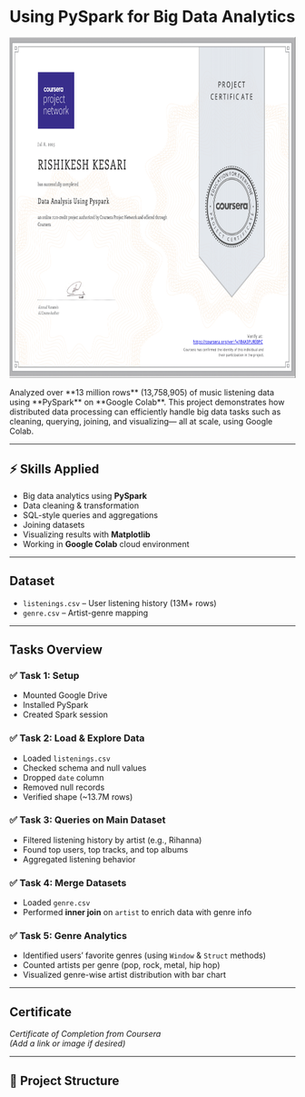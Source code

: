 # Using PySpark for Big Data Analytics

<p id="PySpark_Certificate" align="center">

<img src="PySpark_Certificate.png"  width="600"  height="600">
    
</p>
Analyzed over **13 million rows** (13,758,905) of music listening data using **PySpark** on **Google Colab**.  
This project demonstrates how distributed data processing can efficiently handle big data tasks such as cleaning, querying, joining, and visualizing— all at scale, using Google Colab.

---

## ⚡ Skills Applied

- Big data analytics using **PySpark**
- Data cleaning & transformation
- SQL-style queries and aggregations
- Joining datasets
- Visualizing results with **Matplotlib**
- Working in **Google Colab** cloud environment

---

## Dataset

- `listenings.csv` – User listening history (13M+ rows)
- `genre.csv` – Artist-genre mapping

---

## Tasks Overview

### ✅ Task 1: Setup
- Mounted Google Drive
- Installed PySpark
- Created Spark session

### ✅ Task 2: Load & Explore Data
- Loaded `listenings.csv`
- Checked schema and null values
- Dropped `date` column
- Removed null records
- Verified shape (~13.7M rows)

### ✅ Task 3: Queries on Main Dataset
- Filtered listening history by artist (e.g., Rihanna)
- Found top users, top tracks, and top albums
- Aggregated listening behavior

### ✅ Task 4: Merge Datasets
- Loaded `genre.csv`
- Performed **inner join** on `artist` to enrich data with genre info

### ✅ Task 5: Genre Analytics
- Identified users’ favorite genres (using `Window` & `Struct` methods)
- Counted artists per genre (pop, rock, metal, hip hop)
- Visualized genre-wise artist distribution with bar chart

---

## Certificate

*Certificate of Completion from Coursera*  
*(Add a link or image if desired)*

---

## 📂 Project Structure

